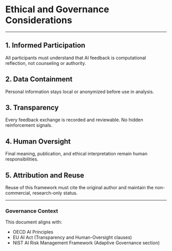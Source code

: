# Ethical and Governance Considerations

---

## 1. Informed Participation
All participants must understand that AI feedback is computational reflection, not counseling or authority.

## 2. Data Containment
Personal information stays local or anonymized before use in analysis.

## 3. Transparency
Every feedback exchange is recorded and reviewable.  No hidden reinforcement signals.

## 4. Human Oversight
Final meaning, publication, and ethical interpretation remain human responsibilities.

## 5. Attribution and Reuse
Reuse of this framework must cite the original author and maintain the non-commercial, research-only status.

---

### Governance Context
This document aligns with:
- OECD AI Principles  
- EU AI Act (Transparency and Human-Oversight clauses)  
- NIST AI Risk Management Framework (Adaptive Governance section)
